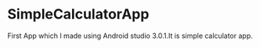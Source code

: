 # SimpleCalculatorApp
First App which I made using Android studio 3.0.1.It is simple calculator app.
